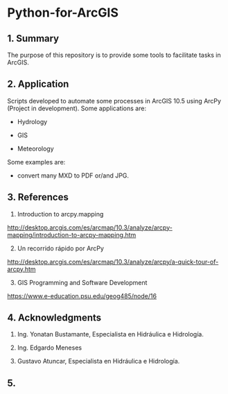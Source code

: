 # Python-for-ArcGIS

## 1. Summary

The purpose of this repository is to provide some tools to facilitate tasks in ArcGIS.

## 2. Application

Scripts developed to automate some processes in ArcGIS 10.5 using ArcPy (Project in development). Some applications are:

* Hydrology 

* GIS

* Meteorology

Some examples are:

- convert many MXD to PDF or/and JPG.


## 3. References

1. Introduction to arcpy.mapping

http://desktop.arcgis.com/es/arcmap/10.3/analyze/arcpy-mapping/introduction-to-arcpy-mapping.htm

2. Un recorrido rápido por ArcPy

http://desktop.arcgis.com/es/arcmap/10.3/analyze/arcpy/a-quick-tour-of-arcpy.htm

3. GIS Programming and Software Development

https://www.e-education.psu.edu/geog485/node/16

## 4. Acknowledgments

1. Ing. Yonatan Bustamante, Especialista en Hidráulica e Hidrología.

2. Ing. Edgardo Meneses

3. Gustavo Atuncar, Especialista en Hidráulica e Hidrología.

## 5. 
